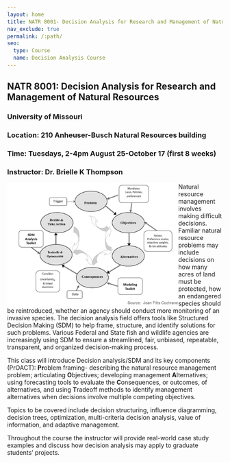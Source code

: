 ```yaml
---
layout: home
title: NATR 8001- Decision Analysis for Research and Management of Natural Resources
nav_exclude: true
permalink: /:path/
seo:
  type: Course
  name: Decision Analysis Course
---
```


## NATR 8001: Decision Analysis for Research and Management of Natural Resources
### University of Missouri
### Location: 210 Anheuser-Busch Natural Resources building
### Time: Tuesdays, 2-4pm August 25-October 17 (first 8 weeks)
### Instructor: Dr. Brielle K Thompson


<img src="Proact.png" align="left" width="400px"/>
Natural resource management involves making difficult decisions. Familiar natural resource problems may include decisions on how many acres of land must be protected, how an endangered species should be reintroduced, whether an agency should conduct more monitoring of an invasive species. The decision analysis field offers tools like Structured Decision Making (SDM) to help frame, structure, and identify solutions for such problems. Various Federal and State fish and wildlife agencies are increasingly using SDM to ensure a streamlined, fair, unbiased, repeatable, transparent, and organized decision-making process.

This class will introduce Decision analysis/SDM and its key components (PrOACT): **Pr**oblem framing- describing the natural resource management problem; articulating **O**bjectives; developing management **A**lternatives; using forecasting tools to evaluate the **C**onsequences, or outcomes, of alternatives, and using **T**radeoff methods to identify management alternatives when decisions involve multiple competing objectives. 

Topics to be covered include decision structuring, influence diagramming, decision trees, optimization, multi-criteria decision analysis, value of information, and adaptive management.

Throughout the course the instructor will provide real-world case study examples and discuss how decision analysis may apply to graduate students’ projects. 
<br clear="left"/>




